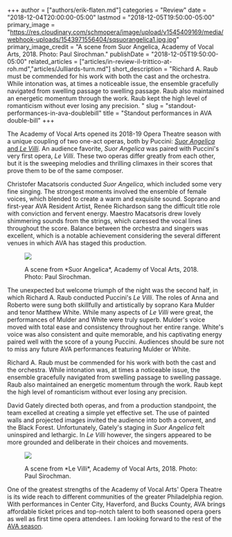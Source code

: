 +++
author = ["authors/erik-flaten.md"]
categories = "Review"
date = "2018-12-04T20:00:00-05:00"
lastmod = "2018-12-05T19:50:00-05:00"
primary_image = "https://res.cloudinary.com/schmopera/image/upload/v1545409169/media/webhook-uploads/1543971556404/sqsuorangelica1.jpg.jpg"
primary_image_credit = "A scene from Suor Angelica, Academy of Vocal Arts, 2018. Photo: Paul Sirochman."
publishDate = "2018-12-05T19:50:00-05:00"
related_articles = ["articles/in-review-il-trittico-at-roh.md","articles/Julliards-turn.md"]
short_description = "Richard A. Raub must be commended for his work with both the cast and the orchestra. While intonation was, at times a noticeable issue, the ensemble gracefully navigated from swelling passage to swelling passage. Raub also maintained an energetic momentum through the work. Raub kept the high level of romanticism without ever losing any precision. "
slug = "standout-performances-in-ava-doublebill"
title = "Standout performances in AVA double-bill"
+++

The Academy of Vocal Arts opened its 2018-19 Opera Theatre season with a unique coupling of two one-act operas, both by Puccini: [*Suor Angelica* and *Le Villi*](https://www.avaopera.org/productions/2018/suor-angelica-and-le-villi/). An audience favorite, *Suor Angelica* was paired with Puccini's very first opera, *Le Villi*. These two operas differ greatly from each other, but it is the sweeping melodies and thrilling climaxes in their scores that prove them to be of the same composer.

Christofer Macatsoris conducted *Suor Angelica*, which included some very fine singing. The strongest moments involved the ensemble of female voices, which blended to create a warm and exquisite sound. Soprano and first-year AVA Resident Artist, Renée Richardson sang the difficult title role with conviction and fervent energy. Maestro Macatsoris drew lovely shimmering sounds from the strings, which caressed the vocal lines throughout the score. Balance between the orchestra and singers was excellent, which is a notable achievement considering the several different venues in which AVA has staged this production.

<figure data-type="image">

![](https://res.cloudinary.com/schmopera/image/upload/v1545409169/media/webhook-uploads/1543971599792/SuorAngelicaandLeVilli2008.jpg.jpg)
<figcaption>A scene from *Suor Angelica*, Academy of Vocal Arts, 2018. Photo: Paul Sirochman.</figcaption>
</figure>

The unexpected but welcome triumph of the night was the second half, in which Richard A. Raub conducted Puccini's *Le Villi*. The roles of Anna and Roberto were sung both skillfully and artistically by soprano Kara Mulder and tenor Matthew White. While many aspects of *Le Villi* were great, the performances of Mulder and White were truly superb. Mulder's voice moved with total ease and consistency throughout her entire range. White's voice was also consistent and quite memorable, and his captivating energy paired well with the score of a young Puccini. Audiences should be sure not to miss any future AVA performances featuring Mulder or White.

Richard A. Raub must be commended for his work with both the cast and the orchestra. While intonation was, at times a noticeable issue, the ensemble gracefully navigated from swelling passage to swelling passage. Raub also maintained an energetic momentum through the work. Raub kept the high level of romanticism without ever losing any precision. 

David Gately directed both operas, and from a production standpoint, the team excelled at creating a simple yet effective set. The use of painted walls and projected images invited the audience into both a convent, and the Black Forest. Unfortunately, Gately's staging in *Suor Angelica* felt uninspired and lethargic. In *Le Villi* however, the singers appeared to be more grounded and deliberate in their choices and movements.

<figure data-type="image">

![](https://res.cloudinary.com/schmopera/image/upload/v1545409169/media/webhook-uploads/1543971610279/levilli.jpg.jpg)
<figcaption>A scene from *Le Villi*, Academy of Vocal Arts, 2018. Photo: Paul Sirochman.</figcaption>
</figure>

One of the greatest strengths of the Academy of Vocal Arts' Opera Theatre is its wide reach to different communities of the greater Philadelphia region. With performances in Center City, Haverford, and Bucks County, AVA brings affordable ticket prices and top-notch talent to both seasoned opera goers as well as first time opera attendees. I am looking forward to the rest of the [AVA season](https://www.avaopera.org/productions/current-season/).
